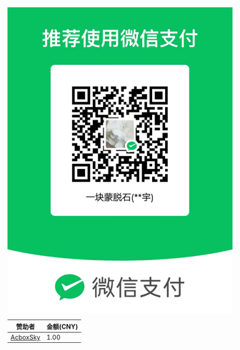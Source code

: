 <div style="display: flex; justify-content: center;">
<img style="max-height: 50vh;" alt="montmorillonite_" src="/sponsors/WeChat.jpg">
</div>

| 赞助者                                      | 金额(CNY) |
| ------------------------------------------- | --------- |
| [AcboxSky](https://github.com/sheepbox8646) | 1.00      |
